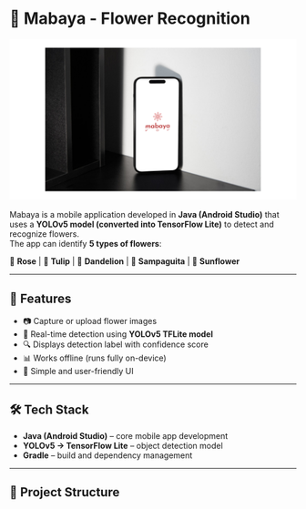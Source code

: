 # 🌸 Mabaya - Flower Recognition  

![App Preview](Preview.png)  

Mabaya is a mobile application developed in **Java (Android Studio)** that uses a **YOLOv5 model (converted into TensorFlow Lite)** to detect and recognize flowers.  
The app can identify **5 types of flowers**:  

🌹 **Rose** | 🌷 **Tulip** | 🌼 **Dandelion** | 🤍 **Sampaguita** | 🌻 **Sunflower**  

---

## 🚀 Features  
- 📷 Capture or upload flower images  
- 🤖 Real-time detection using **YOLOv5 TFLite model**  
- 🔍 Displays detection label with confidence score  
- 📊 Works offline (runs fully on-device)  
- 🎨 Simple and user-friendly UI  

---

## 🛠️ Tech Stack  
- **Java (Android Studio)** – core mobile app development  
- **YOLOv5 → TensorFlow Lite** – object detection model  
- **Gradle** – build and dependency management  

---

## 📂 Project Structure  
